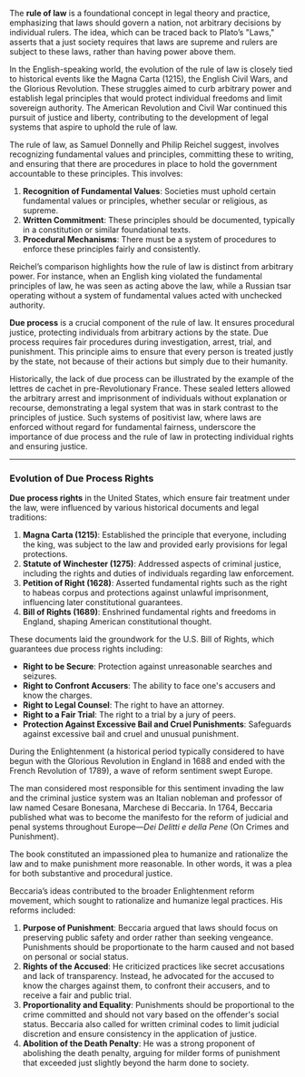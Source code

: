 The **rule of law** is a foundational concept in legal theory and practice, emphasizing that laws should govern a nation, not arbitrary decisions by individual rulers. The idea, which can be traced back to Plato’s "Laws," asserts that a just society requires that laws are supreme and rulers are subject to these laws, rather than having power above them.

In the English-speaking world, the evolution of the rule of law is closely tied to historical events like the Magna Carta (1215), the English Civil Wars, and the Glorious Revolution. These struggles aimed to curb arbitrary power and establish legal principles that would protect individual freedoms and limit sovereign authority. The American Revolution and Civil War continued this pursuit of justice and liberty, contributing to the development of legal systems that aspire to uphold the rule of law.

The rule of law, as Samuel Donnelly and Philip Reichel suggest, involves recognizing fundamental values and principles, committing these to writing, and ensuring that there are procedures in place to hold the government accountable to these principles. This involves:

1. **Recognition of Fundamental Values**: Societies must uphold certain fundamental values or principles, whether secular or religious, as supreme.
2. **Written Commitment**: These principles should be documented, typically in a constitution or similar foundational texts.
3. **Procedural Mechanisms**: There must be a system of procedures to enforce these principles fairly and consistently.

Reichel’s comparison highlights how the rule of law is distinct from arbitrary power. For instance, when an English king violated the fundamental principles of law, he was seen as acting above the law, while a Russian tsar operating without a system of fundamental values acted with unchecked authority.

**Due process** is a crucial component of the rule of law. It ensures procedural justice, protecting individuals from arbitrary actions by the state. Due process requires fair procedures during investigation, arrest, trial, and punishment. This principle aims to ensure that every person is treated justly by the state, not because of their actions but simply due to their humanity.

Historically, the lack of due process can be illustrated by the example of the lettres de cachet in pre-Revolutionary France. These sealed letters allowed the arbitrary arrest and imprisonment of individuals without explanation or recourse, demonstrating a legal system that was in stark contrast to the principles of justice. Such systems of positivist law, where laws are enforced without regard for fundamental fairness, underscore the importance of due process and the rule of law in protecting individual rights and ensuring justice.

---

### Evolution of Due Process Rights

**Due process rights** in the United States, which ensure fair treatment under the law, were influenced by various historical documents and legal traditions:
1. **Magna Carta (1215)**: Established the principle that everyone, including the king, was subject to the law and provided early provisions for legal protections.
2. **Statute of Winchester (1275)**: Addressed aspects of criminal justice, including the rights and duties of individuals regarding law enforcement.
3. **Petition of Right (1628)**: Asserted fundamental rights such as the right to habeas corpus and protections against unlawful imprisonment, influencing later constitutional guarantees.
4. **Bill of Rights (1689)**: Enshrined fundamental rights and freedoms in England, shaping American constitutional thought.

These documents laid the groundwork for the U.S. Bill of Rights, which guarantees due process rights including:

- **Right to be Secure**: Protection against unreasonable searches and seizures.
- **Right to Confront Accusers**: The ability to face one's accusers and know the charges.
- **Right to Legal Counsel**: The right to have an attorney.
- **Right to a Fair Trial**: The right to a trial by a jury of peers.
- **Protection Against Excessive Bail and Cruel Punishments**: Safeguards against excessive bail and cruel and unusual punishment.

During the Enlightenment (a historical period typically considered to have begun with the Glorious Revolution in England in 1688 and ended with the French Revolution of 1789), a wave of reform sentiment swept Europe. 

The man considered most responsible for this sentiment invading the law and the criminal justice system was an Italian nobleman and professor of law named Cesare Bonesana, Marchese di Beccaria. In 1764, Beccaria published what was to become the manifesto for the reform of judicial and penal systems throughout Europe—*Dei Delitti e della Pene* (On Crimes and Punishment). 

The book constituted an impassioned plea to humanize and rationalize the law and to make punishment more reasonable. In other words, it was a plea for both substantive and procedural justice.

Beccaria’s ideas contributed to the broader Enlightenment reform movement, which sought to rationalize and humanize legal practices. His reforms included:

1. **Purpose of Punishment**: Beccaria argued that laws should focus on preserving public safety and order rather than seeking vengeance. Punishments should be proportionate to the harm caused and not based on personal or social status.
2. **Rights of the Accused**: He criticized practices like secret accusations and lack of transparency. Instead, he advocated for the accused to know the charges against them, to confront their accusers, and to receive a fair and public trial.
3. **Proportionality and Equality**: Punishments should be proportional to the crime committed and should not vary based on the offender's social status. Beccaria also called for written criminal codes to limit judicial discretion and ensure consistency in the application of justice.
4. **Abolition of the Death Penalty**: He was a strong proponent of abolishing the death penalty, arguing for milder forms of punishment that exceeded just slightly beyond the harm done to society.